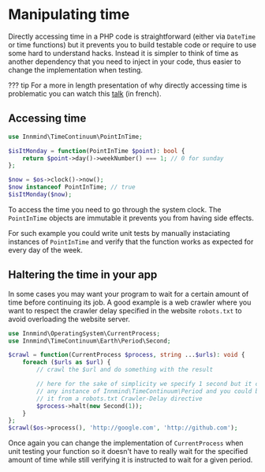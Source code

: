 # Manipulating time

Directly accessing time in a PHP code is straightforward (either via `DateTime` or time functions) but it prevents you to build testable code or require to use some hard to understand hacks. Instead it is simpler to think of time as another dependency that you need to inject in your code, thus easier to change the implementation when testing.

??? tip
    For a more in length presentation of why directly accessing time is problematic you can watch this [talk](https://www.youtube.com/watch?v=T_I6HhP9-6w) (in french).

## Accessing time

```php
use Innmind\TimeContinuum\PointInTime;

$isItMonday = function(PointInTime $point): bool {
    return $point->day()->weekNumber() === 1; // 0 for sunday
};

$now = $os->clock()->now();
$now instanceof PointInTime; // true
$isItMonday($now);
```

To access the time you need to go through the system clock. The `PointInTime` objects are immutable it prevents you from having side effects.

For such example you could write unit tests by manually instaciating instances of `PointInTime` and verify that the function works as expected for every day of the week.

## Haltering the time in your app

In some cases you may want your program to wait for a certain amount of time before continuing its job. A good example is a web crawler where you want to respect the crawler delay specified in the website `robots.txt` to avoid overloading the website server.

```php
use Innmind\OperatingSystem\CurrentProcess;
use Innmind\TimeContinuum\Earth\Period\Second;

$crawl = function(CurrentProcess $process, string ...$urls): void {
    foreach ($urls as $url) {
        // crawl the $url and do something with the result

        // here for the sake of simplicity we specify 1 second but it can be
        // any instance of Innmind\TimeContinuum\Period and you could build
        // it from a robots.txt Crawler-Delay directive
        $process->halt(new Second(1));
    }
};
$crawl($os->process(), 'http://google.com', 'http://github.com');
```

Once again you can change the implementation of `CurrentProcess` when unit testing your function so it doesn't have to really wait for the specified amount of time while still verifying it is instructed to wait for a given period.
